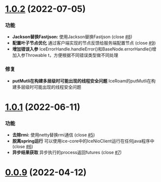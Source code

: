 # [1.0.2](https://github.com/zjn-zjn/ice/compare/1.0.0...1.0.2) (2022-07-05)

### 功能

* **Jackson替换Fastjson:** 使用Jackson替换Fastjson (close [#8](https://github.com/zjn-zjn/ice/issues/8))
* **配置叶子节点优化** 通过客户端实现的节点反馈给服务端配置节点 (close [#9](https://github.com/zjn-zjn/ice/issues/9))
* **增加错误入参** IceErrorHandle.handleError()和BaseNode.errorHandle()增加入参Throwable t，方便根据不同错误类型做不同处理

### 修复

* **putMutli在构建多层级时可能出现的线程安全问题** IceRoam的putMutli在构建多层级时可能出现的线程安全问题

# [1.0.1](https://github.com/zjn-zjn/ice/compare/0.0.9...1.0.0) (2022-06-11)

### 功能

* **去除rmi:** 使用netty替换rmi通信 (close [#5](https://github.com/zjn-zjn/ice/issues/5))
* **脱离spring运行** 可以使用ice-core中的IceNioClient运行在任何java程序中 (close [#6](https://github.com/zjn-zjn/ice/issues/6))
* **异步结果获取** 异步执行的process返回futures (close [#7](https://github.com/zjn-zjn/ice/issues/7))

# [0.0.9](https://github.com/zjn-zjn/ice/compare/0.0.8...0.0.9) (2022-04-12)